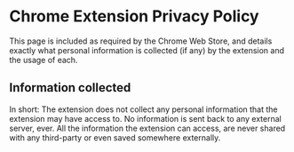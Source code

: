 # Chrome Extension Privacy Policy

This page is included as required by the Chrome Web Store, and details exactly
what personal information is collected (if any) by the extension and the usage
of each.

## Information collected

In short: The extension does not collect any personal information that the
extension may have access to. No information is sent back to any external
server, ever. All the information the extension can access, are never shared
with any third-party or even saved somewhere externally.
